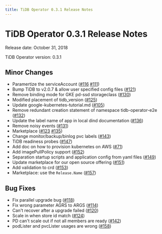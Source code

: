 ```yaml
---
title: TiDB Operator 0.3.1 Release Notes
---
```


# TiDB Operator 0.3.1 Release Notes

Release date: October 31, 2018

TiDB Operator version: 0.3.1

## Minor Changes

- Paramertize the serviceAccount ([#116](https://github.com/pingcap/tidb-operator/pull/116) [#111](https://github.com/pingcap/tidb-operator/pull/111))
- Bump TiDB to v2.0.7 & allow user specified config files ([#121](https://github.com/pingcap/tidb-operator/pull/))
- Remove binding mode for GKE pd-ssd storageclass ([#130](https://github.com/pingcap/tidb-operator/pull/130))
- Modified placement of tidb_version ([#125](https://github.com/pingcap/tidb-operator/pull/125))
- Update google-kubernetes-tutorial.md ([#105](https://github.com/pingcap/tidb-operator/pull/105))
- Remove redundant creation statement of namespace tidb-operator-e2e ([#132](https://github.com/pingcap/tidb-operator/pull/132))
- Update the label name of app in local dind documentation ([#136](https://github.com/pingcap/tidb-operator/pull/136))
- Remove noisy events ([#131](https://github.com/pingcap/tidb-operator/pull/131))
- Marketplace ([#123](https://github.com/pingcap/tidb-operator/pull/123) [#135](https://github.com/pingcap/tidb-operator/pull/135))
- Change monitor/backup/binlog pvc labels ([#143](https://github.com/pingcap/tidb-operator/pull/143))
- TiDB readiness probes ([#147](https://github.com/pingcap/tidb-operator/pull/147))
- Add doc on how to provision kubernetes on AWS ([#71](https://github.com/pingcap/tidb-operator/pull/71))
- Add imagePullPolicy support ([#152](https://github.com/pingcap/tidb-operator/pull/152))
- Separation startup scripts and application config from yaml files ([#149](https://github.com/pingcap/tidb-operator/pull/149))
- Update marketplace for our open source offering ([#151](https://github.com/pingcap/tidb-operator/pull/151))
- Add validation to crd ([#153](https://github.com/pingcap/tidb-operator/pull/153))
- Marketplace: use the `Release.Name` ([#157](https://github.com/pingcap/tidb-operator/pull/157))

## Bug Fixes

- Fix parallel upgrade bug ([#118](https://github.com/pingcap/tidb-operator/pull/118))
- Fix wrong parameter AGRS to ARGS ([#114](https://github.com/pingcap/tidb-operator/pull/114))
- Can't recover after a upgrade failed ([#120](https://github.com/pingcap/tidb-operator/pull/120))
- Scale in when store id match ([#124](https://github.com/pingcap/tidb-operator/pull/124))
- PD can't scale out if not all members are ready ([#142](https://github.com/pingcap/tidb-operator/pull/142))
- podLister and pvcLister usages are wrong ([#158](https://github.com/pingcap/tidb-operator/pull/158))
